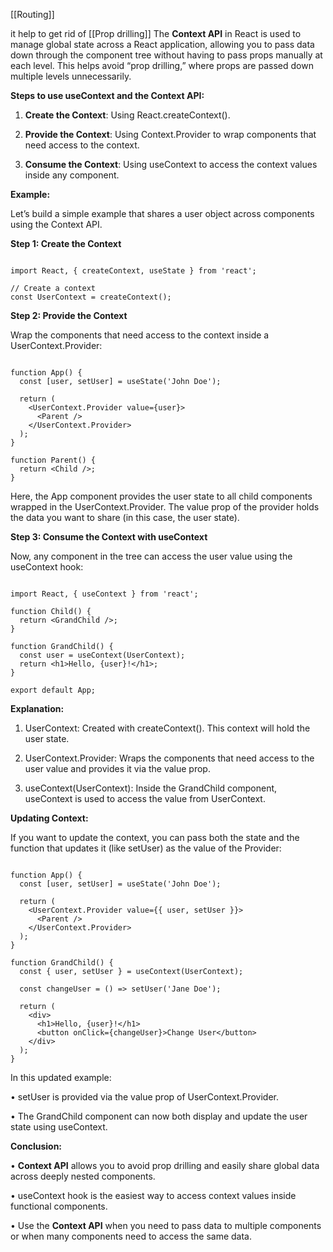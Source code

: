 [[Routing]]

it help to get rid of [[Prop drilling]]
The **Context API** in React is used to manage global state across a React application, allowing you to pass data down through the component tree without having to pass props manually at each level. This helps avoid “prop drilling,” where props are passed down multiple levels unnecessarily.

  

**Steps to use useContext and the Context API:**

  

1. **Create the Context**: Using React.createContext().

2. **Provide the Context**: Using Context.Provider to wrap components that need access to the context.

3. **Consume the Context**: Using useContext to access the context values inside any component.

  

**Example:**

  

Let’s build a simple example that shares a user object across components using the Context API.

  

**Step 1: Create the Context**
```

import React, { createContext, useState } from 'react';

// Create a context
const UserContext = createContext();
```

**Step 2: Provide the Context**

  

Wrap the components that need access to the context inside a UserContext.Provider:
```

function App() {
  const [user, setUser] = useState('John Doe');

  return (
    <UserContext.Provider value={user}>
      <Parent />
    </UserContext.Provider>
  );
}

function Parent() {
  return <Child />;
}
```

Here, the App component provides the user state to all child components wrapped in the UserContext.Provider. The value prop of the provider holds the data you want to share (in this case, the user state).

  

**Step 3: Consume the Context with useContext**

  

Now, any component in the tree can access the user value using the useContext hook:
```

import React, { useContext } from 'react';

function Child() {
  return <GrandChild />;
}

function GrandChild() {
  const user = useContext(UserContext);
  return <h1>Hello, {user}!</h1>;
}

export default App;
```

**Explanation:**

  

1. UserContext: Created with createContext(). This context will hold the user state.

2. UserContext.Provider: Wraps the components that need access to the user value and provides it via the value prop.

3. useContext(UserContext): Inside the GrandChild component, useContext is used to access the value from UserContext.

  

**Updating Context:**

  

If you want to update the context, you can pass both the state and the function that updates it (like setUser) as the value of the Provider:
```

function App() {
  const [user, setUser] = useState('John Doe');

  return (
    <UserContext.Provider value={{ user, setUser }}>
      <Parent />
    </UserContext.Provider>
  );
}

function GrandChild() {
  const { user, setUser } = useContext(UserContext);

  const changeUser = () => setUser('Jane Doe');

  return (
    <div>
      <h1>Hello, {user}!</h1>
      <button onClick={changeUser}>Change User</button>
    </div>
  );
}
```

In this updated example:

• setUser is provided via the value prop of UserContext.Provider.

• The GrandChild component can now both display and update the user state using useContext.


**Conclusion:**
 
• **Context API** allows you to avoid prop drilling and easily share global data across deeply nested components.

• useContext hook is the easiest way to access context values inside functional components.

• Use the **Context API** when you need to pass data to multiple components or when many components need to access the same data.